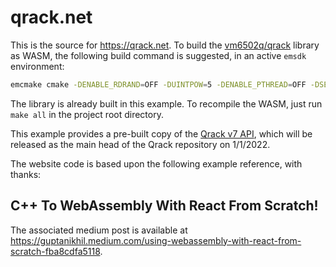 # qrack.net

This is the source for https://qrack.net. To build the [vm6502q/qrack](https://github.com/vm6502q/qrack) library as WASM, the following build command is suggested, in an active `emsdk` environment:

```sh
emcmake cmake -DENABLE_RDRAND=OFF -DUINTPOW=5 -DENABLE_PTHREAD=OFF -DSEED_DEVRAND=OFF ..
```

The library is already built in this example. To recompile the WASM, just run `make all` in the project root directory.

This example provides a pre-built copy of the [Qrack v7 API](https://github.com/vm6502q/qrack/tree/v7_api), which will be released as the main head of the Qrack repository on 1/1/2022.

The website code is based upon the following example reference, with thanks: 

## C++ To WebAssembly With React From Scratch!

The associated medium post is available at https://guptanikhil.medium.com/using-webassembly-with-react-from-scratch-fba8cdfa5118.

